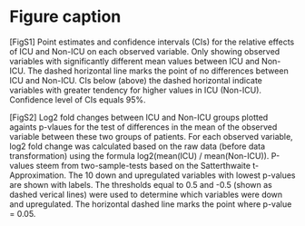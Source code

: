 # Figure caption

[FigS1] Point estimates and confidence intervals (CIs) for the relative effects of ICU and Non-ICU on each observed variable. Only showing observed variables with significantly different mean values between ICU and Non-ICU. The dashed horizontal line marks the point of no differences between ICU and Non-ICU. CIs below (above) the dashed horizontal indicate variables with greater tendency for higher values in ICU (Non-ICU). Confidence level of CIs equals 95%.

[FigS2] Log2 fold changes between ICU and Non-ICU groups plotted againts p-vlaues for the test of differences in the mean of the observed variable between these two groups of patients. For each observed variable, log2 fold change was calculated based on the raw data (before data transformation) using the formula log2(mean(ICU) / mean(Non-ICU)). P-values steem from two-sample-tests based on the Satterthwaite t-Approximation. The 10 down and upregulated variables with lowest p-values are shown with labels. The thresholds equal to 0.5 and -0.5 (shown as dashed verical lines) were used to determine which variables were down and upregulated. The horizontal dashed line marks the point where p-value = 0.05.

